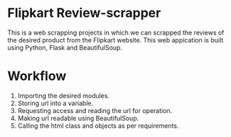 # Flipkart Review-scrapper
This is a web scrapping projects in which we can scrapped the reviews of the desired product from the Flipkart website.
This web appication is built using Python, Flask and BeautifulSoup.

# Workflow
1. Importing the desired modules.
2. Storing url into a variable.
3. Requesting access and reading the url for operation.
4. Making url readable using BeautifulSoup.
5. Calling the html class and objects as per requirements.
